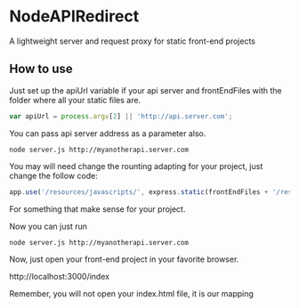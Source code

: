 # NodeAPIRedirect
A lightweight server and request proxy for static front-end projects

## How to use

Just set up the apiUrl variable if your api server and frontEndFiles with the folder where all your static files are.

```javascript
var apiUrl = process.argv[2] || 'http://api.server.com';
```

You can pass api server address as a parameter also.

```
node server.js http://myanotherapi.server.com
```

You may will need change the rounting adapting for your project, just change the follow code:

```javascript
app.use('/resources/javascripts/', express.static(frontEndFiles + '/resources/javascripts'));
```

For something that make sense for your project.

Now you can just run

```
node server.js http://myanotherapi.server.com
```

Now, just open your front-end project in your favorite browser.

http://localhost:3000/index

Remember, you will not open your index.html file, it is our mapping